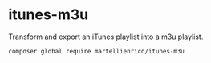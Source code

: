 # itunes-m3u
Transform and export an iTunes playlist into a m3u playlist.

`composer global require martellienrico/itunes-m3u`
